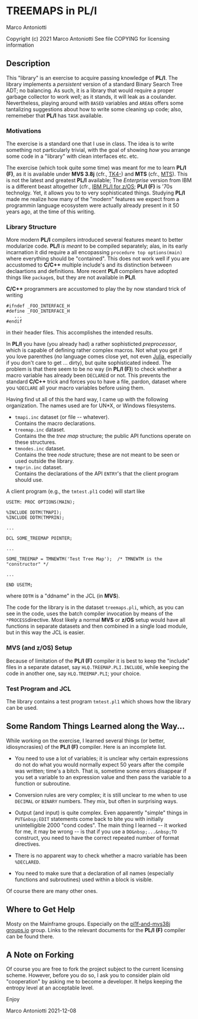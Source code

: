 # TREEMAPS in PL/I

Marco Antoniotti

Copyright (c) 2021 Marco Antoniotti
See file COPYING for licensing information


## Description

This "library" is an exercise to acquire passing knowledge of **PL/I**.
The library implements a *persistent* version of a standard Binary
Search Tree ADT; no balancing.  As such, it is a library that would
require a proper garbage collector to work well; as it stands, it will
leak as a coulander.  Nevertheless, playing around with `BASED`
variables and `AREA`s offers some tantalizing suggestions about how to
write some cleaning up code; also, rememeber that **PL/I** has `TASK`
available.

### Motivations

The exercise is a standard one that I use in class.  The idea is to
write something not particularly trivial, with the goal of showing
*how* you arrange some code in a "library" with clean interfaces
etc. etc.

The exercise (which took quite some time) was meant for me to learn
**PL/I (F)**, as it is available under **MVS 3.8j** (cfr.,
[TK4-](http://wotho.ethz.ch/tk4-/)) and **MTS** (cfr.,
[MTS](http://www.try-mts.com)).  This is not the latest and greatest
**PL/I** available; The *Enterprise* version from IBM is a different
beast altogether
(cfr.,
[IBM PL/I for z/OS](https://www.ibm.com/products/pli-compiler-zos);
**PL/I (F)** is '70s technolgy.  Yet, it allows you to to very
sophisticated things.  Studying **PL/I**  made me realize how many of the
"modern" features we expect from a programmin language ecosystem were
actually already present in it 50 years ago, at the time of this
writing.

### Library Structure

More modern **PL/I** compilers introduced several features meant to
better modularize code.  **PL/I** *is meant* to be compiled
separately; alas, in its early incarnation it did require a all
encopassing `procedure top options(main)` where everything should be
"contained".  This does not work well if you are accustomed to
**C/C++** multiple include's and its distinction between declaartions
and definitions.  More recent **PL/I** compilers have adopted things
like `package`s, but they are not available in **PL/I**.

**C/C++** programmers are accustomed to play the by now standard trick
of writing

    #ifndef _FOO_INTERFACE_H
    #define _FOO_INTERFACE_H
       ...
    #endif
    
in their header files.  This accomplishes the intended results.

In **PL/I** you have (you already had) a rather sophisticted
*preprocessor*, which is capable of defining rather complex macros.
Not what you get if you love parenthes (*no* language comes close yet,
not even [Julia](https://julialang.org/),
especially if you don't care to get ... dirty), but quite
sophisticated indeed.  The problem is that there seem to be no way
(in **PL/I (F)**) to check whether a macro variable has already been
`DECLARE`d or not.  This prevents the standard **C/C++** trick and
forces you to have a file, pardon, dataset where you `%DECLARE` all
your macro variables before using them.

Having find ut all of this the hard way, I came up with the following
organization.  The names used are for UN*X, or Windows filesystems.

* `tmapi.inc` dataset (or file -- whatever).  
  Contains the macro declarations.
* `treemap.inc` dataset.  
  Contains the the *tree map* structure; the public API functions
  operate on these structures.
* `tmnodes.inc` dataset.  
  Contains the tree *node* structure; these are not meant to be seen
  or used outside the library.
* `tmprin.inc` dataset.  
  Contains the declarations of the API `ENTRY`'s that the client
  program should use.
  
A client program (e.g., the `tmtest.pl1` code) will start like

    USETM: PROC OPTIONS(MAIN);
    
    %INCLUDE DDTM(TMAPI);
    %INCLUDE DDTM(TMPRIN);
    
    ...
    
    DCL SOME_TREEMAP POINTER;
    
    ...
    
    SOME_TREEMAP = TMNEWTM('Test Tree Map');  /* TMNEWTM is the "constructor" */
    
    ...
    
    END USETM;
    
where `DDTM` is a "ddname" in the JCL (in **MVS**).

The code for the library is in the dataset `treemaps.pli`, which, as
you can see in the code, uses the batch compiler invocation by means
of the `*PROCESS`directive.  Most likely a normal **MVS** or **z/OS**
setup would have all functions in separate datasets and then combined
in a single load module, but in this way the JCL is easier.


### **MVS** (and **z/OS**) Setup

Because of limitation of the **PL/I (F)** compiler it is best to keep
the "include" files in a separate dataset, say
``HLQ.TREEMAP.PLI.INCLUDE``, while keeping the code in another one,
say ``HLQ.TREEMAP.PLI``; your choice.


### Test Program and JCL

The library contains a test program `tmtest.pl1` which shows how the
library can be used.


## Some Random Things Learned along the Way...

While working on the exercise, I learned several things (or better,
idiosyncrasies) of the **PL/I (F)** compiler.  Here is an incomplete
list.

* You need to use a lot of variables; it is unclear why certain
  expressions do not do what you would normally expect 50 years after
  the compile was written; time's a bitch.  That is, sometime some
  errors disappear if you set a variable to an expression value and
  then pass the variable to a function or subroutine.

* Conversion rules are very complex; it is still unclear to me when to
  use `DECIMAL` or `BINARY` numbers.  They mix, but often in
  surprising ways.
  
* Output (and input) is quite complex.  Even apparently "simple"
  things in `PUT&nbsp;EDIT` statements come back to bite you with
  initially unintelligible 2000 "cond codes".  The main thing I
  learned -- it worked for me, it may be wrong -- is that if you use a
  `DO&nbsp;...&nbsp;TO` construct, you need to have the correct
  repeated number of format directives.
  
* There is no apparent way to check whether a macro variable has been
  `%DECLARED`.
  
* You need to make sure that a declaration of all names (especially
  functions and subroutines) used within a block is visible.
  
Of course there are many other ones.
  
  
## Where to Get Help

Mosty on the Mainframe groups.  Especially on the
[pl1f-and-mvs38j](https://groups.io/g/pl1f-and-mvs38j)
[groups.io](https://groups.io) group.  Links to the relevant documents
for the **PL/I (F)** compiler can be found there.


## A Note on Forking

Of course you are free to fork the project subject to the current
licensing scheme.  However, before you do so, I ask you to consider
plain old "cooperation" by asking me to become a developer.
It helps keeping the entropy level at an acceptable level.

Enjoy

Marco Antoniotti 2021-12-08

